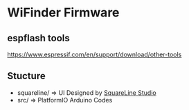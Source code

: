 # WiFinder Firmware

## espflash tools
https://www.espressif.com/en/support/download/other-tools

## Stucture
- squareline/ => UI Designed by [SquareLine Studio](https://squareline.io/)
- src/ => PlatformIO Arduino Codes
